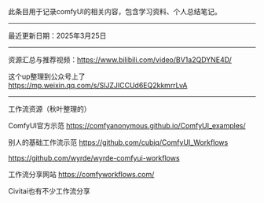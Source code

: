 此条目用于记录comfyUI的相关内容，包含学习资料、个人总结笔记。

---

最近更新日期：2025年3月25日

---

资源汇总与推荐视频：https://www.bilibili.com/video/BV1a2QDYNE4D/

这个up整理到公众号上了 https://mp.weixin.qq.com/s/SlJZJICCUd6EQ2kkmrrLvA

---

工作流资源（秋叶整理的）

ComfyUI官方示范 https://comfyanonymous.github.io/ComfyUI_examples/ 

别人的基础工作流示范 https://github.com/cubiq/ComfyUI_Workflows 

https://github.com/wyrde/wyrde-comfyui-workflows 

工作流分享网站 https://comfyworkflows.com/ 

Civitai也有不少工作流分享